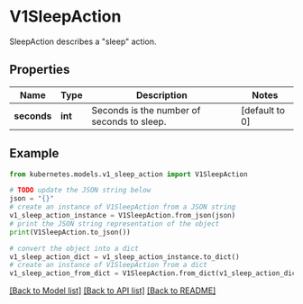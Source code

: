 # V1SleepAction

SleepAction describes a \"sleep\" action.

## Properties

Name | Type | Description | Notes
------------ | ------------- | ------------- | -------------
**seconds** | **int** | Seconds is the number of seconds to sleep. | [default to 0]

## Example

```python
from kubernetes.models.v1_sleep_action import V1SleepAction

# TODO update the JSON string below
json = "{}"
# create an instance of V1SleepAction from a JSON string
v1_sleep_action_instance = V1SleepAction.from_json(json)
# print the JSON string representation of the object
print(V1SleepAction.to_json())

# convert the object into a dict
v1_sleep_action_dict = v1_sleep_action_instance.to_dict()
# create an instance of V1SleepAction from a dict
v1_sleep_action_from_dict = V1SleepAction.from_dict(v1_sleep_action_dict)
```
[[Back to Model list]](../README.md#documentation-for-models) [[Back to API list]](../README.md#documentation-for-api-endpoints) [[Back to README]](../README.md)


